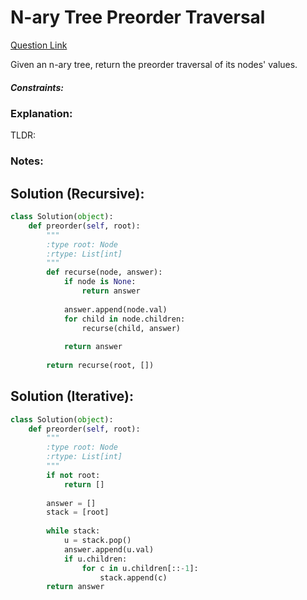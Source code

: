 #  N-ary Tree Preorder Traversal

[Question Link](https://leetcode.com/problems/n-ary-tree-preorder-traversal/)  

Given an n-ary tree, return the preorder traversal of its nodes' values.  

##### Constraints:

### Explanation:
TLDR: 

### Notes:


## Solution (Recursive):
```Python
class Solution(object):
    def preorder(self, root):
        """
        :type root: Node
        :rtype: List[int]
        """
        def recurse(node, answer):
            if node is None:
                return answer
            
            answer.append(node.val)
            for child in node.children:
                recurse(child, answer)
                
            return answer
        
        return recurse(root, [])     
```

## Solution (Iterative):
```Python
class Solution(object):
    def preorder(self, root):
        """
        :type root: Node
        :rtype: List[int]
        """
        if not root:
            return []
        
        answer = []
        stack = [root]
        
        while stack:
            u = stack.pop()
            answer.append(u.val)
            if u.children:
                for c in u.children[::-1]:
                    stack.append(c)
        return answer
```
